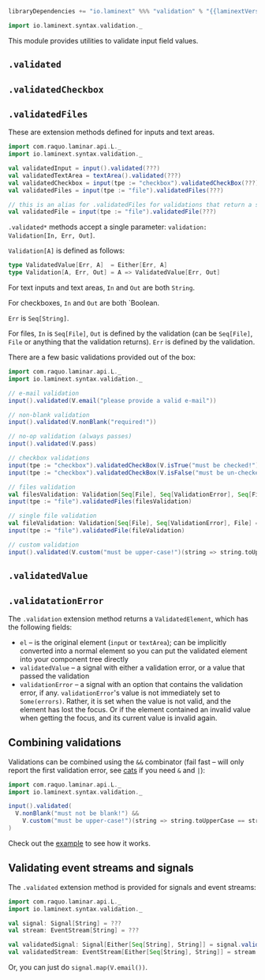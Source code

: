 ```scala
libraryDependencies += "io.laminext" %%% "validation" % "{{laminextVersion}}"
```

```scala
import io.laminext.syntax.validation._
```

This module provides utilities to validate input field values.

## `.validated`
## `.validatedCheckbox`
## `.validatedFiles`

These are extension methods defined for inputs and text areas.

```scala
import com.raquo.laminar.api.L._
import io.laminext.syntax.validation._

val validatedInput = input().validated(???)
val validatedTextArea = textArea().validated(???)
val validatedCheckbox = input(tpe := "checkbox").validatedCheckBox(???)
val validatedFiles = input(tpe := "file").validatedFiles(???)

// this is an alias for .validatedFiles for validations that return a single file
val validatedFile = input(tpe := "file").validatedFile(???)
```

`.validated*` methods accept a single parameter: `validation: Validation[In, Err, Out]`.

`Validation[A]` is defined as follows:

```scala
type ValidatedValue[Err, A]  = Either[Err, A]
type Validation[A, Err, Out] = A => ValidatedValue[Err, Out]
````

For text inputs and text areas, `In` and `Out` are both `String`.

For checkboxes, `In` and `Out` are both `Boolean.

`Err` is `Seq[String]`.

For files, `In` is `Seq[File]`, `Out` is defined by the validation (can be `Seq[File]`, `File` or anything that the validation 
returns). `Err` is defined by the validation.

There are a few basic validations provided out of the box:

```scala
import com.raquo.laminar.api.L._
import io.laminext.syntax.validation._

// e-mail validation
input().validated(V.email("please provide a valid e-mail"))

// non-blank validation
input().validated(V.nonBlank("required!"))

// no-op validation (always passes)
input().validated(V.pass)

// checkbox validations
input(tpe := "checkbox").validatedCheckBox(V.isTrue("must be checked!"))
input(tpe := "checkbox").validatedCheckBox(V.isFalse("must be un-checked!"))

// files validation
val filesValidation: Validation[Seq[File], Seq[ValidationError], Seq[File]] = files => ???
input(tpe := "file").validatedFiles(filesValidation)

// single file validation
val fileValidation: Validation[Seq[File], Seq[ValidationError], File] = files => ???
input(tpe := "file").validatedFile(fileValidation)

// custom validation
input().validated(V.custom("must be upper-case!")(string => string.toUpperCase == string))
```

## `.validatedValue` 
## `.validatationError`

The `.validation` extension method returns a `ValidatedElement`, which has the following fields:

* `el` – is the original element (`input` or `textArea`); can be implicitly converted into a normal element so you can put the
  validated element into your component tree directly
* `validatedValue` – a signal with either a validation error, or a value that passed the validation
* `validationError` – a signal with an option that contains the validation error, if any. 
  `validationError`'s value is not immediately set to `Some(errors)`. Rather, it is set when the value is not valid, and the
element has lost the focus. Or if the element contained an invalid value when getting the focus, and its current value is 
invalid again.

## Combining validations

Validations can be combined using the `&&` combinator (fail fast – will only report the first 
validation error, see [cats](validation/cats) if you need `&` and `|`):

```scala
import com.raquo.laminar.api.L._
import io.laminext.syntax.validation._

input().validated(
  V.nonBlank("must not be blank!") &&
    V.custom("must be upper-case!")(string => string.toUpperCase == string)
)
```

Check out the [example](/validation/example-validation) to see how it works.

## Validating event streams and signals

The `.validated` extension method is provided for signals and event streams:

```scala
import com.raquo.laminar.api.L._
import io.laminext.syntax.validation._

val signal: Signal[String] = ???
val stream: EventStream[String] = ???

val validatedSignal: Signal[Either[Seq[String], String]] = signal.validated(V.email())
val validatedStream: EventStream[Either[Seq[String], String]] = stream.validated(V.email())
```

Or, you can just do `signal.map(V.email())`.

